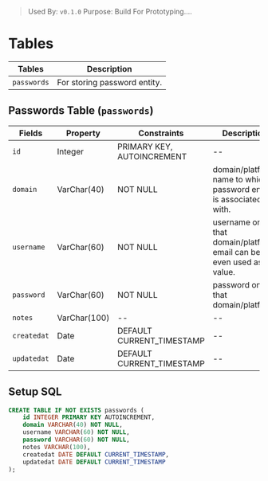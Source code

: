 
> Used By: `v0.1.0`
> Purpose: Build For Prototyping....

# Tables

| Tables      | Description                  |
| ----------- | ---------------------------- |
| `passwords` | For storing password entity. |

## Passwords Table (`passwords`)

| Fields      | Property     | Constraints                    | Description                                                          |
| ----------- | ------------ | ------------------------------ | -------------------------------------------------------------------- |
| `id`        | Integer      | PRIMARY KEY, AUTOINCREMENT     | --                                                                   |
| `domain`    | VarChar(40)  | NOT NULL                       | domain/platform name to which password entity is associated with.   |
| `username`  | VarChar(60)  | NOT NULL                       | username on that domain/platform. email can be even used as a value. |
| `password`  | VarChar(60)  | NOT NULL                       | password on that domain/platform                                     |
| `notes`     | VarChar(100) | --                             | --                                                                   |
| `createdat` | Date         | DEFAULT CURRENT_TIMESTAMP      | --                                                                   |
| `updatedat` | Date         | DEFAULT CURRENT_TIMESTAMP      | --                                                                   |

## Setup SQL

```sql
CREATE TABLE IF NOT EXISTS passwords (
    id INTEGER PRIMARY KEY AUTOINCREMENT,
    domain VARCHAR(40) NOT NULL,
    username VARCHAR(60) NOT NULL,
    password VARCHAR(60) NOT NULL,
    notes VARCHAR(100),
    createdat DATE DEFAULT CURRENT_TIMESTAMP,
    updatedat DATE DEFAULT CURRENT_TIMESTAMP
);
```
